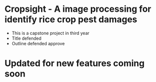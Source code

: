 # Cropsight - A image processing for identify rice crop pest damages
- This is a capstone project in third year
- Title defended 
- Outline defended approve

# Updated for new features coming soon


